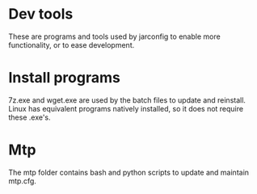 # Dev tools

These are programs and tools used by jarconfig to enable more functionality, or to ease development.

# Install programs

7z.exe and wget.exe are used by the batch files to update and reinstall. Linux has equivalent programs natively installed, so it does not require these .exe's.

# Mtp

The mtp folder contains bash and python scripts to update and maintain mtp.cfg.